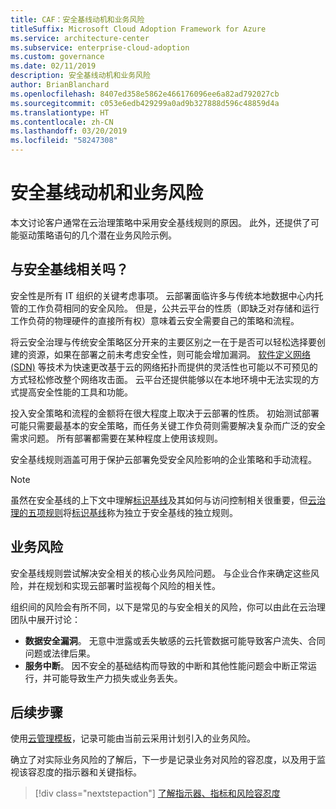 ```yaml
---
title: CAF：安全基线动机和业务风险
titleSuffix: Microsoft Cloud Adoption Framework for Azure
ms.service: architecture-center
ms.subservice: enterprise-cloud-adoption
ms.custom: governance
ms.date: 02/11/2019
description: 安全基线动机和业务风险
author: BrianBlanchard
ms.openlocfilehash: 8407ed358e5862e466176096ee6a82ad792027cb
ms.sourcegitcommit: c053e6edb429299a0ad9b327888d596c48859d4a
ms.translationtype: HT
ms.contentlocale: zh-CN
ms.lasthandoff: 03/20/2019
ms.locfileid: "58247308"
---
```

# <a name="security-baseline-motivations-and-business-risks"></a>安全基线动机和业务风险

本文讨论客户通常在云治理策略中采用安全基线规则的原因。 此外，还提供了可能驱动策略语句的几个潜在业务风险示例。

<!-- markdownlint-disable MD026 -->

## <a name="is-a-security-baseline-relevant"></a>与安全基线相关吗？

安全性是所有 IT 组织的关键考虑事项。 云部署面临许多与传统本地数据中心内托管的工作负荷相同的安全风险。 但是，公共云平台的性质（即缺乏对存储和运行工作负荷的物理硬件的直接所有权）意味着云安全需要自己的策略和流程。

将云安全治理与传统安全策略区分开来的主要区别之一在于是否可以轻松选择要创建的资源，如果在部署之前未考虑安全性，则可能会增加漏洞。 [软件定义网络 (SDN)](../../decision-guides/software-defined-network/overview.md) 等技术为快速更改基于云的网络拓扑而提供的灵活性也可能以不可预见的方式轻松修改整个网络攻击面。 云平台还提供能够以在本地环境中无法实现的方式提高安全性能的工具和功能。

投入安全策略和流程的金额将在很大程度上取决于云部署的性质。 初始测试部署可能只需要最基本的安全策略，而任务关键工作负荷则需要解决复杂而广泛的安全需求问题。 所有部署都需要在某种程度上使用该规则。

安全基线规则涵盖可用于保护云部署免受安全风险影响的企业策略和手动流程。

> [!NOTE]
>虽然在安全基线的上下文中理解[标识基线](../identity-baseline/overview.md)及其如何与访问控制相关很重要，但[云治理的五项规则](../overview.md)将[标识基线](../identity-baseline/overview.md)称为独立于安全基线的独立规则。

## <a name="business-risk"></a>业务风险

安全基线规则尝试解决安全相关的核心业务风险问题。 与企业合作来确定这些风险，并在规划和实现云部署时监视每个风险的相关性。

组织间的风险会有所不同，以下是常见的与安全相关的风险，你可以由此在云治理团队中展开讨论：

- **数据安全漏洞**。 无意中泄露或丢失敏感的云托管数据可能导致客户流失、合同问题或法律后果。
- **服务中断**。 因不安全的基础结构而导致的中断和其他性能问题会中断正常运行，并可能导致生产力损失或业务丢失。

## <a name="next-steps"></a>后续步骤

使用[云管理模板](./template.md)，记录可能由当前云采用计划引入的业务风险。

确立了对实际业务风险的了解后，下一步是记录业务对风险的容忍度，以及用于监视该容忍度的指示器和关键指标。

> [!div class="nextstepaction"]
> [了解指示器、指标和风险容忍度](./metrics-tolerance.md)
